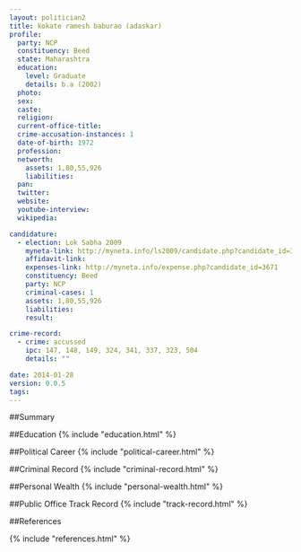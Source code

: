 ```yaml
---
layout: politician2
title: kokate ramesh baburao (adaskar)
profile: 
  party: NCP
  constituency: Beed
  state: Maharashtra
  education: 
    level: Graduate
    details: b.a (2002)
  photo: 
  sex: 
  caste: 
  religion: 
  current-office-title: 
  crime-accusation-instances: 1
  date-of-birth: 1972
  profession: 
  networth: 
    assets: 1,80,55,926
    liabilities: 
  pan: 
  twitter: 
  website: 
  youtube-interview: 
  wikipedia: 

candidature: 
  - election: Lok Sabha 2009
    myneta-link: http://myneta.info/ls2009/candidate.php?candidate_id=3671
    affidavit-link: 
    expenses-link: http://myneta.info/expense.php?candidate_id=3671
    constituency: Beed 
    party: NCP
    criminal-cases: 1
    assets: 1,80,55,926
    liabilities: 
    result:  

crime-record: 
  - crime: accussed
    ipc: 147, 148, 149, 324, 341, 337, 323, 504
    details: "" 

date: 2014-01-28
version: 0.0.5
tags: 
---
```

##Summary


##Education
{% include "education.html" %}


##Political Career
{% include "political-career.html" %}


##Criminal Record
{% include "criminal-record.html" %}


##Personal Wealth
{% include "personal-wealth.html" %}


##Public Office Track Record
{% include "track-record.html" %}


##References


{% include "references.html" %}